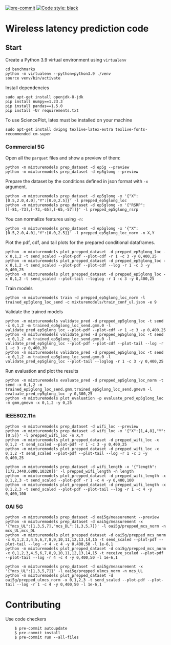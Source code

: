[![pre-commit](https://img.shields.io/badge/pre--commit-enabled-brightgreen?logo=pre-commit&logoColor=white)](https://pre-commit.com/)
[![Code style: black](https://img.shields.io/badge/code%20style-black-000000.svg)](https://github.com/psf/black)

# Wireless latency prediction code


## Start

Create a Python 3.9 virtual environment using `virtualenv`

```
cd benchmarks
python -m virtualenv --python=python3.9 ./venv
source venv/bin/activate
```

Install dependencies

```
sudo apt-get install openjdk-8-jdk
pip install numpy==1.23.3
pip install pandas==1.5.0
pip install -Ur requirements.txt
```

To use SciencePlot, latex must be installed on your machine
```
sudo apt-get install dvipng texlive-latex-extra texlive-fonts-recommended cm-super
```

### Commercial 5G

Open all the `parquet` files and show a preview of them:
```
python -m mixturemodels prep_dataset -d ep5g --preview
python -m mixturemodels prep_dataset -d ep5glong --preview
```

Prepare the dataset by the conditions defined in json format with `-x` argument.
```
python -m mixturemodels prep_dataset -d ep5glong -x '{"X":[0.5,2.0,4.0],"Y":[0.0,2.5]}' -l prepped_ep5glong_loc
python -m mixturemodels prep_dataset -d ep5glong -x '{"RSRP":[[-81,-73],[-73,-65],[-65,-57]]}' -l prepped_ep5glong_rsrp
```

You can normalize features using `-n`:
```
python -m mixturemodels prep_dataset -d ep5glong -x '{"X":[0.5,2.0,4.0],"Y":[0.0,2.5]}' -l prepped_ep5glong_loc_norm -n X,Y
```

Plot the pdf, cdf, and tail plots for the prepared conditional dataframes.
```
python -m mixturemodels plot_prepped_dataset -d prepped_ep5glong_loc -x 0,1,2 -t send_scaled --plot-pdf --plot-cdf -r 1 -c 3 -y 0,400,25
python -m mixturemodels plot_prepped_dataset -d prepped_ep5glong_loc -x 0,1,2 -t send_scaled --plot-pdf --plot-cdf --log -r 1 -c 3 -y 0,400,25
python -m mixturemodels plot_prepped_dataset -d prepped_ep5glong_loc -x 0,1,2 -t send_scaled --plot-tail --loglog -r 1 -c 3 -y 0,400,25
```

Train models
```
python -m mixturemodels train -d prepped_ep5glong_loc_norm -l trained_ep5glong_loc_send -c mixturemodels/train_conf_ul.json -e 9
```

Validate the trained models
```
python -m mixturemodels validate_pred -d prepped_ep5glong_loc -t send -x 0,1,2 -m trained_ep5glong_loc_send.gmm.0 -l validate_pred_ep5glong_loc --plot-pdf --plot-cdf -r 1 -c 3 -y 0,400,25 
python -m mixturemodels validate_pred -d prepped_ep5glong_loc -t send -x 0,1,2 -m trained_ep5glong_loc_send.gmm.0 -l validate_pred_ep5glong_loc --plot-pdf --plot-cdf --plot-tail --log -r 1 -c 3 -y 0,400,30
python -m mixturemodels validate_pred -d prepped_ep5glong_loc -t send -x 0,1,2 -m trained_ep5glong_loc_send.gmm.0 -l validate_pred_ep5glong_loc --plot-tail --loglog -r 1 -c 3 -y 0,400,25
```

Run evaluation and plot the results
```
python -m mixturemodels evaluate_pred -d prepped_ep5glong_loc_norm -t send -x 0,1,2 -m trained_ep5glong_loc_send.gmm,trained_ep5glong_loc_send.gmevm -l evaluate_pred_ep5glong_loc -y 0,300,25
python -m mixturemodels plot_evaluation -p evaluate_pred_ep5glong_loc -m gmm,gmevm -x 0,1,2 -y 0,25
```


### IEEE802.11n

```
python -m mixturemodels prep_dataset -d wifi_loc --preview
python -m mixturemodels prep_dataset -d wifi_loc -x '{"X":[1,4,8],"Y":[0,5]}' -l prepped_wifi_loc -n X,Y
python -m mixturemodels plot_prepped_dataset -d prepped_wifi_loc -x 0,1,2 -t send_scaled --plot-pdf -r 1 -c 3 -y 0,400,25
python -m mixturemodels plot_prepped_dataset -d prepped_wifi_loc -x 0,1,2 -t send_scaled --plot-pdf --plot-tail --log -r 1 -c 3 -y 0,400,25
```

```
python -m mixturemodels prep_dataset -d wifi_length -x '{"length":[172,3440,6880,10320]}' -l prepped_wifi_length -n length
python -m mixturemodels plot_prepped_dataset -d prepped_wifi_length -x 0,1,2,3 -t send_scaled --plot-pdf -r 1 -c 4 -y 0,400,100
python -m mixturemodels plot_prepped_dataset -d prepped_wifi_length -x 0,1,2,3 -t send_scaled --plot-pdf --plot-tail --log -r 1 -c 4 -y 0,400,100
```

### OAI 5G

```
python -m mixturemodels prep_dataset -d oai5g/measurement --preview
python -m mixturemodels prep_dataset -d oai5g/measurement -x '{"mcs_UL":[1,3,5,7],"mcs_DL":[1,3,5,7]}' -l oai5g/prepped_mcs_norm -n mcs_UL,mcs_DL
python -m mixturemodels plot_prepped_dataset -d oai5g/prepped_mcs_norm -x 0,1,2,3,4,5,6,7,8,9,10,11,12,13,14,15 -t send_scaled --plot-pdf --plot-tail --log -r 4 -c 4 -y 0,400,50 -l 1e-6,1
python -m mixturemodels plot_prepped_dataset -d oai5g/prepped_mcs_norm -x 0,1,2,3,4,5,6,7,8,9,10,11,12,13,14,15 -t receive_scaled --plot-pdf --plot-tail --log -r 4 -c 4 -y 0,400,50 -l 1e-6,1

python -m mixturemodels prep_dataset -d oai5g/measurement -x '{"mcs_UL":[1,3,5,7]}' -l oai5g/prepped_ulmcs_norm -n mcs_UL
python -m mixturemodels plot_prepped_dataset -d oai5g/prepped_ulmcs_norm -x 0,1,2,3 -t send_scaled --plot-pdf --plot-tail --log -r 1 -c 4 -y 0,400,50 -l 1e-6,1
```

# Contributing

Use code checkers

        $ pre-commit autoupdate
        $ pre-commit install
        $ pre-commit run --all-files

